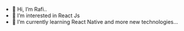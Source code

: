 - 👋 Hi, I’m Rafi..
- 👀 I’m interested in React Js
- 🌱 I’m currently learning React Native and more new technologies...


<!---
rafi4482/rafi4482 is a ✨ special ✨ repository because its `README.md` (this file) appears on your GitHub profile.
You can click the Preview link to take a look at your changes.
--->
